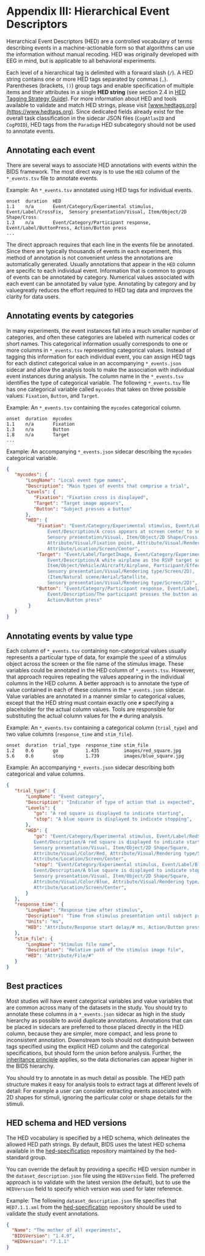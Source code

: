 # Appendix III: Hierarchical Event Descriptors

Hierarchical Event Descriptors (HED) are a controlled vocabulary of terms describing
events in a machine-actionable form so that algorithms can use the information without
manual recoding.
HED was originally developed with EEG in mind, but is applicable to
all behavioral experiments.

Each level of a hierarchical tag is delimited with a forward slash (`/`).
A HED string contains one or more HED tags separated by commas (`,`).
Parentheses (brackets, `()`) group tags and enable specification of multiple items
and their attributes in a single **HED string** (see section 2.4 in
[HED Tagging Strategy Guide](https://www.hedtags.org/downloads/HED%20Tagging%20Strategy%20Guide.pdf)).
For more information about HED and tools available to validate and match HED
strings, please visit [www.hedtags.org](https://www.hedtags.org).
Since dedicated fields already exist for the overall task classification in the
sidecar JSON files (`CogAtlasID` and `CogPOID`), HED tags from the `Paradigm`
HED subcategory should not be used to annotate events.

## Annotating each event

There are several ways to associate HED annotations with events within the BIDS
framework.
The most direct way is to use the `HED` column of the `*_events.tsv`
file to annotate events.

Example: An `*_events.tsv` annotated using HED tags for individual events.

```Text
onset  duration  HED
1.1    n/a       Event/Category/Experimental stimulus, Event/Label/CrossFix,  Sensory presentation/Visual, Item/Object/2D Shape/Cross
1.3    n/a       Event/Category/Participant response, Event/Label/ButtonPress, Action/Button press
...
```

The direct approach requires that each line in the events file be annotated.
Since there are typically thousands of events in each experiment,
this method of annotation is not convenient unless the annotations are
automatically generated.
Usually annotations that appear in the `HED` column are specific to each individual event.
Information that is common to groups of events can be annotated by category.
Numerical values associated with each event can be annotated by value type.
Annotating by category and by valuegreatly reduces the effort required to HED tag
data and improves the clarity for data users.

## Annotating events by categories

In many experiments, the event instances fall into a much smaller number of
categories, and often these categories are labeled with numerical codes or short names.
This categorical information usually corresponds to one or more columns in `*_events.tsv`
representing categorical values.
Instead of tagging this information for each individual event,
you can assign HED tags for each distinct categorical value
in an accompanying `*_events.json` sidecar and allow the analysis tools to make
the association with individual event instances during analysis.
The column name in the `*_events.tsv` identifies the type of categorical variable.
The following `*_events.tsv` file has one categorical variable called `mycodes` that
takes on three possible values: `Fixation`, `Button`, and `Target`.

Example: An `*_events.tsv` containing the `mycodes` categorical column.

```Text
onset  duration  mycodes
1.1    n/a       Fixation
1.3    n/a       Button
1.8    n/a       Target
...

```

Example: An accompanying `*_events.json` sidecar describing the `mycodes` categorical variable.

```JSON
{
   "mycodes": {
       "LongName": "Local event type names",
       "Description": "Main types of events that comprise a trial",
       "Levels": {
          "Fixation": "Fixation cross is displayed",
          "Target": "Target image appears",
          "Button": "Subject presses a button"
       },
       "HED": {
           "Fixation": "Event/Category/Experimental stimulus, Event/Label/CrossFix,
               Event/Description/A cross appears at screen center to serve as a fixation point,
               Sensory presentation/Visual, Item/Object/2D Shape/Cross,
               Attribute/Visual/Fixation point, Attribute/Visual/Rendering type/Screen,
               Attribute/Location/Screen/Center",
           "Target": "Event/Label/TargetImage, Event/Category/Experimental stimulus,
               Event/Description/A white airplane as the RSVP target superimposed on a satellite image is displayed.,
               Item/Object/Vehicle/Aircraft/Airplane, Participant/Effect/Cognitive/Target,
               Sensory presentation/Visual/Rendering type/Screen/2D),
               (Item/Natural scene/Aerial/Satellite,
               Sensory presentation/Visual/Rendering type/Screen/2D)",
           "Button": "Event/Category/Participant response, Event/Label/PressButton,
               Event/Description/The participant presses the button as soon as the target is visible,
               Action/Button press"
        }
   }
}
```

## Annotating events by value type

Each column of `*_events.tsv` containing non-categorical values usually represents a
particular type of data, for example the `speed` of a stimulus object across the
screen or the file name of the stimulus image.
These variables could be annotated in the HED column of `*_events.tsv`.
However, that approach requires repeating the values appearing in the individual
columns in the HED column.
A better approach is to annotate the type of value contained in each of these
columns in the `*_events.json` sidecar.
Value variables are annotated in a manner similar to categorical values,
except that the HED string must contain exactly one `#` specifying a placeholder
for the actual column values.
Tools are responsible for substituting the actual column values for the `#` during analysis.

Example: An `*_events.tsv` containing a categorical column (`trial_type`) and two value
columns (`response_time` and `stim_file`).

```Text
onset  duration  trial_type  response_time stim_file
1.2    0.6       go          1.435         images/red_square.jpg
5.6    0.6       stop        1.739         images/blue_square.jpg
```
Example: An accompanying `*_events.json` sidecar describing both categorical and value columns.

```JSON
{
   "trial_type": {
       "LongName": "Event category",
       "Description": "Indicator of type of action that is expected",
       "Levels": {
          "go": "A red square is displayed to indicate starting",
          "stop": "A blue square is displayed to indicate stopping",
       },
       "HED": {
          "go": "Event/Category/Experimental stimulus, Event/Label/RedSquare,
          Event/Description/A red square is displayed to indicate starting,
          Sensory presentation/Visual, Item/Object/2D Shape/Square,
          Attribute/Visual/Color/Red, Attribute/Visual/Rendering type/Screen,
          Attribute/Location/Screen/Center",
          "stop": "Event/Category/Experimental stimulus, Event/Label/BlueSquare,
          Event/Description/A blue square is displayed to indicate stopping,
          Sensory presentation/Visual, Item/Object/2D Shape/Square,
          Attribute/Visual/Color/Blue, Attribute/Visual/Rendering type/Screen,
          Attribute/Location/Screen/Center",
       }
   },
   "response_time": {
       "LongName": "Response time after stimulus",
       "Description": "Time from stimulus presentation until subject presses button",
       "Units": "ms",
       "HED": "Attribute/Response start delay/# ms, Action/Button press"
   },
   "stim_file": {
       "LongName": "Stimulus file name",
       "Description": "Relative path of the stimulus image file",
       "HED": "Attribute/File/#"
   }
}
```

## Best practices

Most studies will have event categorical variables and value variables that
are common across many of the datasets in the study.
You should try to annotate these columns in a `*_events.json` sidecar
as high in the study hierarchy as possible to avoid duplicate annotations.
Annotations that can be placed in sidecars are preferred to those placed
directly in the HED column, because they are simpler, more compact, and
less prone to inconsistent annotation.
Downstream tools should not distinguish between tags specified using
the explicit HED column and the categorical specifications, but should
form the union before analysis.
Further, the [inheritance principle](../02-common-principles.md#the-inheritance-principle)
applies, so the data dictionaries can appear higher in the BIDS hierarchy.

You should try to annotate in as much detail as possible.
The HED path structure makes it easy for analysis tools to extract tags
at different levels of detail: For example a user can consider extracting
events associated with 2D shapes for stimuli, ignoring the particular
color or shape details for the stimuli.

## HED schema and HED versions

The HED vocabulary is specified by a HED schema,
which delineates the allowed HED path strings.
By default, BIDS uses the latest HED schema available in the
[hed-specification](https://github.com/hed-standard/hed-specification/tree/master/hedxml) repository
maintained by the hed-standard group.

You can override the default by providing a specific HED version number in the
`dataset_description.json` file using the `HEDVersion` field.
The preferred approach is to validate with the latest version (the default),
but to use the `HEDVersion` field to specify which version was used for later reference.

Example: The following `dataset_description.json` file specifies that
`HED7.1.1.xml` from the [hed-specification](https://github.com/hed-standard/hed-specification/tree/master/hedxml) repository
should be used to validate the study event annotations.

```JSON
{
  "Name": "The mother of all experiments",
  "BIDSVersion": "1.4.0",
  "HEDVersion": "7.1.1"
}
```
